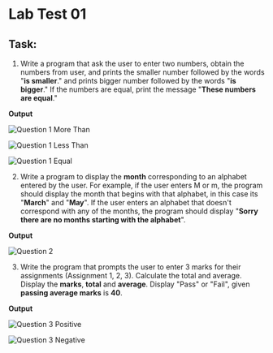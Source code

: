 # Lab Test 01

## Task:

1. Write a program that ask the user  to enter two numbers, obtain
the numbers from user, and prints the smaller number followed by the
words "**is smaller**." and prints bigger number followed by the words
"**is bigger**." If the numbers are equal, print the message
"**These numbers are equal**."

**Output**

![Question 1 More Than]()

![Question 1 Less Than]()

![Question 1 Equal]()


2. Write a program to display the **month** corresponding to an alphabet
entered by the user. For example, if the user enters M or m, the program
should display the month that begins with that alphabet, in this case its
"**March**" and "**May**". If the user enters an alphabet that doesn't correspond with any of the months, the program should display "**Sorry there are no months starting with the alphabet**".

**Output**

![Question 2]()

3. Write the program that prompts the user to enter 3 marks for their
assignments (Assignment 1, 2, 3). Calculate the total and average.
Display the **marks**, **total** and **average**. Display "Pass" or "Fail", given **passing average marks** is **40**.

**Output**

![Question 3 Positive]()

![Question 3 Negative]()
